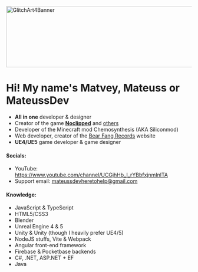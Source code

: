 <img width="1920" height="166" alt="GlitchArt4Banner" src="https://github.com/user-attachments/assets/3b3bb48f-accb-4359-ac25-5fc9ce789037" />

# Hi! My name's Matvey, Mateuss or MateussDev
- **All in one** developer & designer
- Creator of the game [**Noclipped**](https://store.steampowered.com/app/2093380/Noclipped/) and [others](https://mateussdev.itch.io)
- Developer of the Minecraft mod Chemosynthesis (AKA Siliconmod)
- Web developer, creator of the [Bear Fang Records](https://bear-fang-records.com) website
- **UE4/UE5** game developer & game designer

#### Socials:
- YouTube: https://www.youtube.com/channel/UCGjhHb_I_rYBbfxjnmInlTA
- Support email: mateussdevheretohelp@gmail.com

#### Knowledge:
- JavaScript & TypeScript
- HTML5/CSS3
- Blender
- Unreal Engine 4 & 5
- Unity & Unity (though I heavily prefer UE4/5)
- NodeJS stuffs, Vite & Webpack
- Angular front-end framework
- Firebase & Pocketbase backends
- C#, .NET, ASP.NET + EF
- Java

